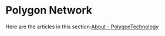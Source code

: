 # Polygon Network

Here are the articles in this section:[About - Polygon](about-polygon.md)[Technology](technology.md)

